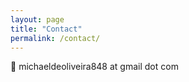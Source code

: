 ```yaml
---
layout: page
title: "Contact"
permalink: /contact/
---
```





📧  michaeldeoliveira848 at gmail dot com



